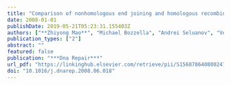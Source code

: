 ```yaml
---
title: "Comparison of nonhomologous end joining and homologous recombination in human cells"
date: 2008-01-01
publishDate: 2019-05-21T05:23:31.155403Z
authors: ["**Zhiyong Mao**", "Michael Bozzella", "Andrei Seluanov", "Vera Gorbunova"]
publication_types: ["2"]
abstract: ""
featured: false
publication: "***Dna Repair***"
url_pdf: "https://linkinghub.elsevier.com/retrieve/pii/S1568786408002474"
doi: "10.1016/j.dnarep.2008.06.018"
---
```


